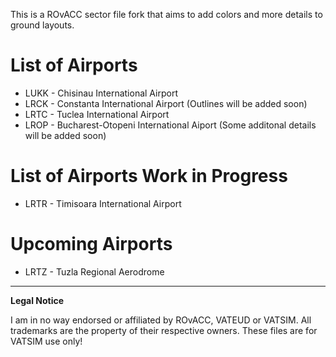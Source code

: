 This is a ROvACC sector file fork that aims to add colors and more details to ground layouts. 
# List of Airports

 - LUKK - Chisinau International Airport
 - LRCK - Constanta International Airport (Outlines will be added soon)
 - LRTC - Tuclea International Airport
 - LROP - Bucharest-Otopeni International Aiport (Some additonal details will be added soon)

# List of Airports Work in Progress
- LRTR - Timisoara International Airport

# Upcoming Airports
- LRTZ - Tuzla Regional Aerodrome
---
**Legal Notice**

I am in no way endorsed or affiliated by ROvACC, VATEUD or VATSIM.
All trademarks are the property of their respective owners.
These files are for VATSIM use only!

